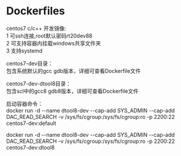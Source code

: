 # Dockerfiles
centos7 c/c++ 开发镜像:  
1 可ssh连接,root默认密码rt20dev88  
2 可支持容器内挂载windows共享文件夹  
3 支持systemd  
  
centos7-dev目录：  
包含系统默认的gcc gdb版本，详细可查看Dockerfile文件  

centos7-dev-dtool8目录：  
包含scl中的gcc8 gdb8版本，详细可查看Dockerfile文件  
  
启动容器命令：  
docker run -d --name dtool8-dev --cap-add SYS_ADMIN --cap-add DAC_READ_SEARCH -v /sys/fs/cgroup:/sys/fs/cgroup:ro -p 2200:22 centos7-dev:default  

docker run -d --name dtool8-dev --cap-add SYS_ADMIN --cap-add DAC_READ_SEARCH -v /sys/fs/cgroup:/sys/fs/cgroup:ro -p 2200:22 centos7-dev:dtool8  
